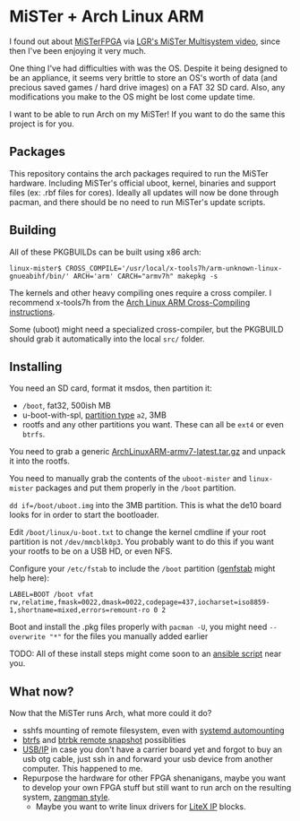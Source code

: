 # MiSTer + Arch Linux ARM

I found out about [MiSTerFPGA](https://github.com/MiSTer-devel/Main_MiSTer/wiki)
via [LGR's MiSTer Multisystem video](https://www.youtube.com/watch?v=qx45r-BRHxY),
since then I've been enjoying it very much.

One thing I've had difficulties with was the OS. Despite it being designed
to be an appliance, it seems very brittle to store an OS's worth of data
(and precious saved games / hard drive images) on a FAT 32 SD card.
Also, any modifications you make to the OS might be lost come update time.

I want to be able to run Arch on my MiSTer! If you want to do the same
this project is for you.

## Packages

This repository contains the arch packages required to run the MiSTer hardware.
Including MiSTer's official uboot, kernel, binaries and support files
(ex: .rbf files for cores). Ideally all updates will now be done through
pacman, and there should be no need to run MiSTer's update scripts.

## Building

All of these PKGBUILDs can be built using x86 arch:

```
linux-mister$ CROSS_COMPILE='/usr/local/x-tools7h/arm-unknown-linux-gnueabihf/bin/' ARCH='arm' CARCH="armv7h" makepkg -s
```

The kernels and other heavy compiling ones require a cross compiler. I recommend
x-tools7h from the [Arch Linux ARM Cross-Compiling instructions](https://archlinuxarm.org/wiki/Distcc_Cross-Compiling).

Some (uboot) might need a specialized cross-compiler, but the PKGBUILD
should grab it automatically into the local `src/` folder.

## Installing

You need an SD card, format it msdos, then partition it:

* `/boot`, fat32, 500ish MB
* u-boot-with-spl, [partition type](https://unix.stackexchange.com/questions/508890/how-to-change-partition-type-id-without-formatting) `a2`, 3MB
* rootfs and any other partitions you want. These can all be `ext4` or
  even `btrfs`.

You need to grab a generic
[ArchLinuxARM-armv7-latest.tar.gz](http://fl.us.mirror.archlinuxarm.org/os/ArchLinuxARM-armv7-latest.tar.gz)
and unpack it into the rootfs.

You need to manually grab the contents of the `uboot-mister` and `linux-mister`
packages and put them properly in the `/boot` partition.

`dd if=/boot/uboot.img` into the 3MB partition. This is what the de10 board looks
for in order to start the bootloader.

Edit `/boot/linux/u-boot.txt` to change the kernel cmdline if your root
partition is not `/dev/mmcblk0p3`. You probably want to do this if you want
your rootfs to be on a USB HD, or even NFS.

Configure your `/etc/fstab` to include the `/boot` partition
([genfstab](https://man.archlinux.org/man/genfstab.8) might help here):

```
LABEL=BOOT /boot vfat rw,relatime,fmask=0022,dmask=0022,codepage=437,iocharset=iso8859-1,shortname=mixed,errors=remount-ro 0 2
```

Boot and install the .pkg files properly with `pacman -U`, you might need
`--overwrite "*"` for the files you manually added earlier

TODO: All of these install steps might come soon to an
[ansible script](https://github.com/amstan/alarm-ansible) near you.


## What now?

Now that the MiSTer runs Arch, what more could it do?

* sshfs mounting of remote filesystem, even with
  [systemd automounting](https://wiki.archlinux.org/title/SSHFS#Automounting)
* [btrfs](https://wiki.archlinux.org/title/Btrfs) and
  [btrbk remote snapshot](https://github.com/digint/btrbk) possiblities
* [USB/IP](https://wiki.archlinux.org/title/USB/IP) in case you don't have a
  carrier board yet and forgot to buy an usb otg cable, just ssh in and
  forward your usb device from another computer. This happened to me.
* Repurpose the hardware for other FPGA shenanigans, maybe you want to develop
  your own FPGA stuff but still want to run arch on the resulting system,
  [zangman style](https://github.com/zangman/de10-nano/wiki).
    * Maybe you want to write linux drivers for
    [LiteX IP](https://github.com/enjoy-digital/litex) blocks.

